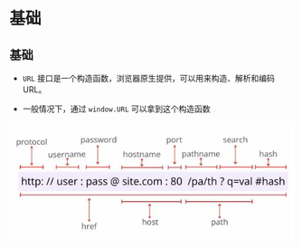 # 基础

## 基础

*   `URL` 接口是一个构造函数，浏览器原生提供，可以用来构造、解析和编码 URL。

*   一般情况下，通过 `window.URL` 可以拿到这个构造函数

![](image/URL组成部分_iTlYFbbrG3.png)
